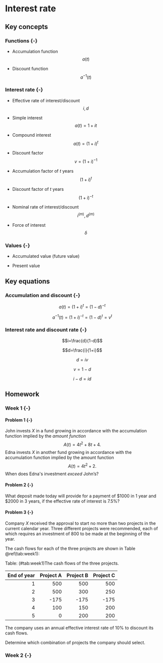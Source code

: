 # Interest rate

## Key concepts

### Functions {-}

- Accumulation function $$a(t)$$

- Discount function $$a^{-1}(t)$$

### Interest rate {-}

- Effective rate of interest/discount $$i,d$$

- Simple interest $$a(t)=1+it$$

- Compound interest $$a(t)=(1+i)^t$$

- Discount factor $$v=(1+i)^{-1}$$

- Accumulation factor of $t$ years $$(1+i)^t$$

- Discount factor of $t$ years $$(1+i)^{-t}$$

- Nominal rate of interest/discount $$i^{(m)},d^{(m)}$$

- Force of interest $$\delta$$

### Values {-}

- Accumulated value (future value) 

- Present value

## Key equations

### Accumulation and discount {-}

$$a(t)=(1+i)^t=(1-d)^{-t}$$

$$a^{-1}(t)=(1+i)^{-t}=(1-d)^t=v^t$$

### Interest rate and discount rate {-}

$$i=\frac{d}{1-d}$$

$$d=\frac{i}{1+i}$$

$$d=iv$$

$$v=1-d$$

$$i-d=id$$


## Homework

### Week 1 {-}

#### Problem 1 {-}

John invests $X$ in a fund growing in accordance with the accumulation function implied by the *amount function*
$$A(t)=4t^2+8t+4.$$
Edna invests $X$ in another fund growing in accordance with the accumulation function implied by the amount function $$A(t)=4t^2+2.$$
When does Edna's investment *exceed* John’s?

#### Problem 2 {-}

What deposit made today will provide for a payment of $\$1000$ in 1 year and $\$2000$ in 3 years, if the effective rate of interest is $7.5\%$?

#### Problem 3 {-}

Company $X$ received the approval to start no more than two projects in the current calendar year.
Three different projects were recommended, each of which requires an investment of 800 to be made at the beginning of the year.

The cash flows for each of the three projects are shown in Table \@ref(tab:week1):

Table: (\#tab:week1)The cash flows of the three projects.

| End of year| Project A| Project B| Project C|
|-----------:|---------:|---------:|---------:|
|           1|       500|       500|       500|
|           2|       500|       300|       250|
|           3|      -175|      -175|      -175|
|           4|       100|       150|       200|
|           5|         0|       200|       200|

The company uses an annual effective interest rate of $10\%$ to discount its cash flows. 

Determine which combination of projects the company should select.

### Week 2 {-}






